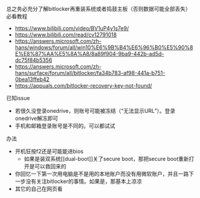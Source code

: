 总之务必充分了解bitlocker再重装系统或者捣鼓主板（否则数据可能全部丢失）
必看教程
- https://www.bilibili.com/video/BV1uP4y1s7e9/
- https://www.bilibili.com/read/cv12791018
- https://answers.microsoft.com/zh-hans/windows/forum/all/win10%E6%9B%B4%E6%96%B0%E5%90%8E%E8%87%AA%E5%8A%A8/8a89f904-9ba9-442b-ad5d-dc75f84b5356
- https://answers.microsoft.com/zh-hans/surface/forum/all/bitlocker/fa34b783-af98-441a-b751-0bea13ffeb42
- https://appuals.com/bitlocker-recovery-key-not-found/

已知issue
- 若很久没登录onedrive，则账号可能被冻结（“无法显示URL”）。登录onedrive解冻即可
- 手机和邮箱登录账号是不同的。可以都试试

办法
- 开机狂按f2还是可能能进bios
  - 如果是装双系统[[dual-boot]]关了secure boot，那把secure boot重新打开是可以救回来的
- 你回忆一下第一次用电脑是不是用的本地账户而没有用微软账户，并且一路下一步没有关注bitlocker的事情。如果是，那基本上凉凉
- 其它的自己在网页看